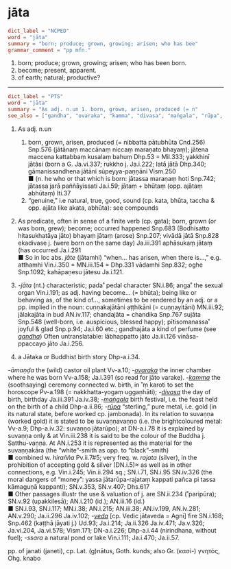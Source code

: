 # jāta

``` toml
dict_label = "NCPED"
word = "jāta"
summary = "born; produce; grown, growing; arisen; who has bee"
grammar_comment = "pp mfn."
```

1. born; produce; grown, growing; arisen; who has been born.
2. become; present, apparent.
3. of earth; natural; productive?

--------------------

``` toml
dict_label = "PTS"
word = "jāta"
summary = "As adj. n.un 1. born, grown, arisen, produced (= n"
see_also = ["gandha", "ovaraka", "kamma", "divasa", "maṅgala", "rūpa", "veda"]
```

1. As adj. n.un
   1. born, grown, arisen, produced (= nibbatta pātubhūta Cnd.256) Snp.576 (jātānaṃ maccānaṃ niccaṃ maraṇato bhayaṃ); jātena maccena kattabbaṃ kusalaṃ bahuṃ Dhp.53 = Mil.333; yakkhinī jātâsi (born a G. Ja.vi.337; rukkho j. Ja.i.222; latā jātā Dhp.340; gāmanissandhena jātāni sūpeyya\-paṇṇāni Vism.250  
      ■ (n. he who or that which is born: jātassa maraṇaṃ hoti Snp.742; jātassa jarā paññāyissati Ja.i.59; jātaṃ \+ bhūtaṃ (opp. ajātaṃ abhūtaṃ) Iti.37
   2. “genuine,” i.e natural, true, good, sound (cp. kata, bhūta, taccha & opp. ajāta like akata, abhūta): see compounds

2. As predicate, often in sense of a finite verb (cp. gata); born, grown (or was born, grew); become; occurred happened Snp.683 (Bodhisatto hitasukhatāya jāto) bhayaṃ jātaṃ (arose) Snp.207; vivādā jātā Snp.828 ekadivase j. (were born on the same day) Ja.iii.391 aphāsukaṃ jātaṃ (has occurred Ja.i.291  
   ■ So in loc abs. *jāte* (jātamhi) “when… has arisen, when there is…,” e.g. atthamhi Vin.i.350 = MN.iii.154 = Dhp.331 vādamhi Snp.832; oghe Snp.1092; kahāpaṇesu jātesu Ja.i.121.
3. *\-jāta* (nt.) characteristic; pada˚ pedal character SN.i.86; anga˚ the sexual organ Vin.i.191; as adj. having become… (= bhūta); being like or behaving as, of the kind of…, sometimes to be rendered by an adj. or a pp. implied in the noun: cuṇṇakajātāni aṭṭhikāni (= cuṇṇayitāni) MN.iii.92; jālakajāta in bud AN.iv.117; chandajāta = chandika Snp.767 sujāta Snp.548 (well\-born, i.e. auspicious, blessed happy); pītisomanassa˚ joyful & glad Snp.p.94; Ja.i.60 etc.; gandhajāta a kind of perfume (see *[gandha](gandha.md)*) Often untranslatable: lābhappatto jāto Ja.iii.126 vināsa\-ppaccayo jāto Ja.i.256.
4. a Jātaka or Buddhist birth story Dhp\-a.i.34.

*\-āmaṇḍa* the (wild) castor oil plant Vv\-a.10; *\-[ovaraka](ovaraka.md)* the inner chamber where he was born Vv\-a.158; Ja.i.391 (so read for jāto varake). *\-[kamma](kamma.md)* the (soothsaying) ceremony connected w. birth, in ˚ṃ karoti to set the horoscope Pv\-a.198 (= nakkhatta\-yogaṃ uggaṇhāti); *\-[divasa](divasa.md)* the day of birth, birthday Ja.iii.391 Ja.iv.38; *\-[maṅgala](maṅgala.md)* birth festival, i.e. the feast held on the birth of a child Dhp\-a.ii.86; *\-[rūpa](rūpa.md)* “sterling,” pure metal, i.e. gold (in its natural state, before worked cp. jambonada). In its relation to suvaṇṇa (worked gold) it is stated to be suvaṇṇavaṇṇo (i.e. the brightcoloured metal: Vv\-a.9; Dhp\-a.iv.32: suvaṇṇo jātarūpo); at DN\-a.i.78 it is explained by suvaṇṇa only & at Vin.iii.238 it is said to be the colour of the Buddha j. Satthu\-vaṇṇa. At AN.i.253 it is represented as the material for the suvaṇṇakāra (the “white”\-smith as opp. to “black”\-smith)  
■ combined w. *hirañña* Pv.ii.7#5; very freq. w. *rajata* (silver), in the prohibition of accepting gold & silver (DN.i.5)≈ as well as in other connections, e.g. Vin.i.245; Vin.ii.294 sq.; SN.i.71, SN.i.95 SN.iv.326 (the moral dangers of “money”: yassa jātarūpa\-rajataṃ kappati pañca pi tassa kāmaguṇā kappanti); SN.v.353, SN.v.407; Dhs.617  
■ Other passages illustr the use & valuation of j. are SN.ii.234 (˚paripūra); SN.v.92 (upakkilesā); AN.i.210 (id.); AN.iii.16 (id.)  
■ SN.i.93, SN.i.117; MN.i.38; AN.i.215; AN.iii.38; AN.iv.199, AN.iv.281; AN.v.290; Ja.ii.296 Ja.iv.102; *\-[veda](veda.md)* [cp. Vedic jātaveda = Agni] fire SN.i.168; Snp.462 (kaṭṭhā jāyati j.) Ud.93; Ja.i.214; Ja.ii.326 Ja.iv.471; Ja.v.326; Ja.vi.204, Ja.vi.578; Vism.171; DN\-a.i.226; Dhp\-a.i.44 (nirindhana, without fuel); *\-ssara* a natural pond or lake Vin.i.111; Ja.i.470; Ja.ii.57.

pp. of janati (janeti), cp. Lat. (g)nātus, Goth. kunds; also Gr. (κασί\-) γνητός, Ohg. knabo

